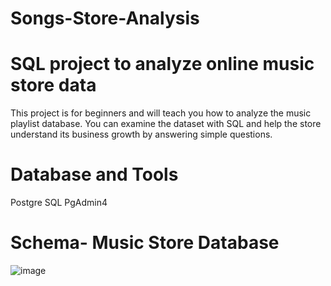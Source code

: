 # Songs-Store-Analysis

# SQL project to analyze online music store data

This project is for beginners and will teach you how to analyze the music playlist database. You can examine the dataset with SQL and help the store understand its business growth by answering simple questions.


# Database and Tools
 Postgre SQL
 PgAdmin4

# Schema- Music Store Database
![image](https://github.com/Arhaan14/Songs-Store-Analysis/assets/129062964/9585fddf-fbc9-41f5-bad2-d8b920521840)
